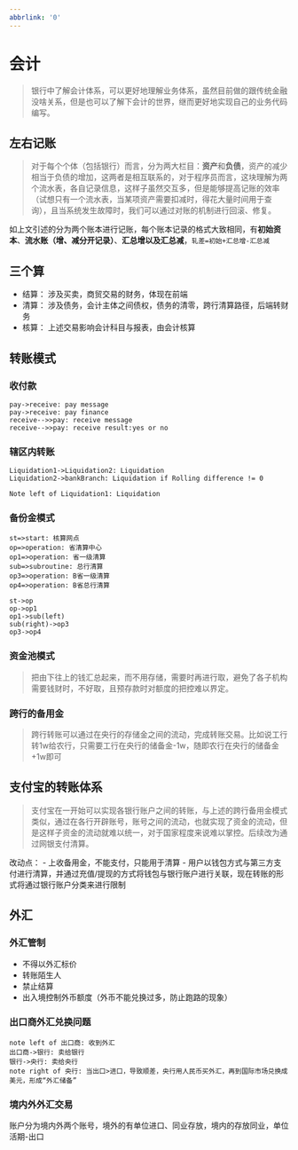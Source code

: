 ```yaml
---
abbrlink: '0'
---
```

# 会计

> 银行中了解会计体系，可以更好地理解业务体系，虽然目前做的跟传统金融没啥关系，但是也可以了解下会计的世界，继而更好地实现自己的业务代码编写。

## 左右记账

> 对于每个个体（包括银行）而言，分为两大栏目：**资产**和**负债**，资产的减少相当于负债的增加，这两者是相互联系的，对于程序员而言，这块理解为两个流水表，各自记录信息，这样子虽然交互多，但是能够提高记账的效率（试想只有一个流水表，当某项资产需要扣减时，得花大量时间用于查询），且当系统发生故障时，我们可以通过对账的机制进行回滚、修复。

如上文引述的分为两个账本进行记账，每个账本记录的格式大致相同，有**初始资本**、**流水账（增、减分开记录）**、**汇总增以及汇总减**，`轧差=初始+汇总增-汇总减`

## 三个算

- 结算：
    涉及买卖，商贸交易的财务，体现在前端
- 清算：
    涉及债务，会计主体之间债权，债务的清零，跨行清算路径，后端转财务
- 核算：
    上述交易影响会计科目与报表，由会计核算

## 转账模式

### 收付款

```sequence {theme="hand"}
pay->receive: pay message
pay->receive: pay finance
receive-->>pay: receive message
receive-->>pay: receive result:yes or no
```

### 辖区内转账

```sequence {theme="hand"}
Liquidation1->Liquidation2: Liquidation
Liquidation2->bankBranch: Liquidation if Rolling difference != 0

Note left of Liquidation1: Liquidation
```

### 备份金模式

```flow
st=>start: 核算网点
op=>operation: 省清算中心
op1=>operation: 省一级清算
sub=>subroutine: 总行清算
op3=>operation: B省一级清算
op4=>operation: B省总行清算

st->op
op->op1
op1->sub(left)
sub(right)->op3
op3->op4
```

### 资金池模式

> 把由下往上的钱汇总起来，而不用存储，需要时再进行取，避免了各子机构需要钱财时，不好取，且预存款时对额度的把控难以界定。

### 跨行的备用金

> 跨行转账可以通过在央行的存储金之间的流动，完成转账交易。比如说工行转1w给农行，只需要工行在央行的储备金-1w，随即农行在央行的储备金+1w即可

## 支付宝的转账体系

> 支付宝在一开始可以实现各银行账户之间的转账，与上述的跨行备用金模式类似，通过在各行开辟账号，账号之间的流动，也就实现了资金的流动，但是这样子资金的流动就难以统一，对于国家程度来说难以掌控。后续改为通过网银支付清算。

改动点：
    - 上收备用金，不能支付，只能用于清算
    - 用户以钱包方式与第三方支付进行清算，并通过充值/提现的方式将钱包与银行账户进行关联，现在转账的形式将通过银行账户分类来进行限制

## 外汇

### 外汇管制

- 不得以外汇标价
- 转账陌生人
- 禁止结算
- 出入境控制外币额度（外币不能兑换过多，防止跑路的现象）

### 出口商外汇兑换问题

```sequence
note left of 出口商: 收到外汇
出口商->银行: 卖给银行
银行->央行: 卖给央行
note right of 央行: 当出口>进口，导致顺差，央行用人民币买外汇，再到国际市场兑换成美元，形成“外汇储备”
```

### 境内外外汇交易

账户分为境内外两个账号，境外的有单位进口、同业存放，境内的存放同业，单位活期-出口